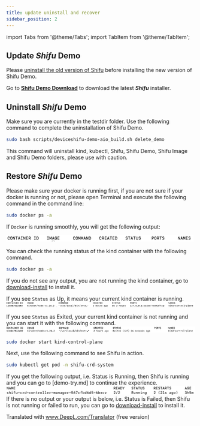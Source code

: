 ```yaml
---
title: update uninstall and recover
sidebar_position: 2
---
```


import Tabs from '@theme/Tabs';
import TabItem from '@theme/TabItem';

## Update ***Shifu*** Demo

Please [uninstall the old version of Shifu](#uninstall-shifu-demo) before installing the new version of Shifu Demo.

Go to [**Shifu Demo Download**](https://shifu.run/disclaimer) to download the latest ***Shifu*** installer.

## Uninstall ***Shifu*** Demo

Make sure you are currently in the testdir folder. 
Use the following command to complete the uninstallation of Shifu Demo.
```bash
sudo bash scripts/deviceshifu-demo-aio_build.sh delete_demo
```
This command will uninstall kind, kubectl, Shifu, Shifu Demo, Shifu Image and Shifu Demo folders, please use with caution.

## Restore ***Shifu*** Demo

Please make sure your docker is running first, if you are not sure if your docker is running or not, please open Terminal and execute the following command in the command line:
```bash
sudo docker ps -a
```
If ``Docker`` is running smoothly, you will get the following output:  

![](images/docker_run.png)

You can check the running status of the kind container with the following command.
```bash
sudo docker ps -a 
```
If you do not see any output, you are not running the kind container, go to [download-install](demo-install.md#install-shifu) to install it.

If you see `Status` as Up, it means your current kind container is running.
![](images/docker-kind-up.png)

If you see `Status` as Exited, your current kind container is not running and you can start it with the following command.
![](images/docker-kind-exit.png)
```bash
sudo docker start kind-control-plane
```
Next, use the following command to see Shifu in action.
```bash
sudo kubectl get pod -n shifu-crd-system
```
If you get the following output, i.e. Status is Running, then Shifu is running and you can go to [demo-try.md] to continue the experience.
![](images/shifu-run.png)
If there is no output or your output is below, i.e. Status is Failed, then Shifu is not running or failed to run, you can go to [download-install](demo-install.md#install-shifu) to install it.

Translated with www.DeepL.com/Translator (free version)